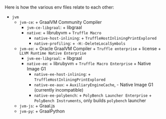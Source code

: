 Here is how the various env files relate to each other:
* `jvm`
  * `jvm-ce`: + GraalVM Community Compiler
    * `jvm-ce-libgraal`: + libgraal
    * `native`: + librubyvm + `Truffle Macro`
      * `native-host-inlining`: + `TruffleHostInliningPrintExplored`
      * `native-profiling`: + `-H:-DeleteLocalSymbols`
  * `jvm-ee`: + Oracle GraalVM Compiler + `Truffle enterprise` + license + `LLVM Runtime Native Enterprise`
    * `jvm-ee-libgraal`: + libgraal
    * `native-ee`: + librubyvm + `Truffle Macro Enterprise` + Native Image G1
      * `native-ee-host-inlining`: + `TruffleHostInliningPrintExplored`
      * `native-ee-aux`: + `AuxiliaryEngineCache`, - Native Image G1 (currently incompatible)
      * `native-ee-polybench`: + `PolyBench Launcher Enterprise` + `PolyBench Instruments`, only builds `polybench` launcher
  * `jvm-js`: + Graal.js
  * `jvm-py`: + GraalPython
